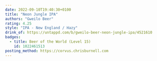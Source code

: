 ```yaml
---
date: 2022-09-10T19:40:30+0100
title: "Neon Jungle IPA"
authors: "Gweilo Beer"
rating: 4.25
style: "IPA - New England / Hazy"
drink_of: https://untappd.com/b/gweilo-beer-neon-jungle-ipa/4521610
badges:
  - title: Beer of the World (Level 15)
    id: 1022461513
posting_method: https://corvus.chrisburnell.com
---
```

